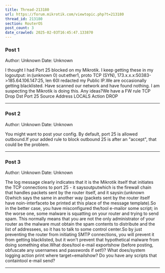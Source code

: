 ```yaml
---
title: Thread-213180
url: https://forum.mikrotik.com/viewtopic.php?t=213180
thread_id: 213180
section: RouterOS
post_count: 3
date_crawled: 2025-02-03T16:45:47.133870
---
```


### Post 1
Author: Unknown
Date: Unknown

I thought I had Port 25 blocked on my Mikrotik.   I keep getting these in  my logoutput: in:(unknown 0) out:ether1, proto TCP (SYN), 173.x.x.x:50383->185.64.106.147:25, len 60I redacted my Public IP.We are occasionally getting blacklisted.   Have scanned our network and have found nothing. I am suspecting the Mikrotik is doing this.    Any ideas?We have a FW rule TCP  Drop Dst Port 25  Source Address LOCALS   Action DROP

---
### Post 2
Author: Unknown
Date: Unknown

You might want to post your config.  By default, port 25 is allowed outbound.If your added rule to block outbound 25 is after an "accept", that could be the problem.

---
### Post 3
Author: Unknown
Date: Unknown

The log message clearly indicates that it is the Mikrotik itself that initiates the TCP connections to port 25 - it saysoutputwhich is the firewall chain that handles packets sent by the router itself, and it saysin:(unknown 0)which says the same in another way (packets sent by the router itself have noin-interfaceto be printed at this place of the message template).So in the better case, you have misconfigured the/tool e-mailor some script; in the worse one, some malware is squatting on your router and trying to send spam. This normally means that you are not the only administrator of your router as the malware must obtain the spam contents to distribute and the list of addressees, so it has to talk to some control center.So by just preventing the router from initiating SMTP connections, you will prevent it from getting blacklisted, but it won't prevent that hypothetical malware from doing something else.What does/tool e-mail exportshow (before posting, obfuscate any usernames and passwords if set!)? What does/system logging action print where target=emailshow? Do you have any scripts that containtool e-mail send?

---
